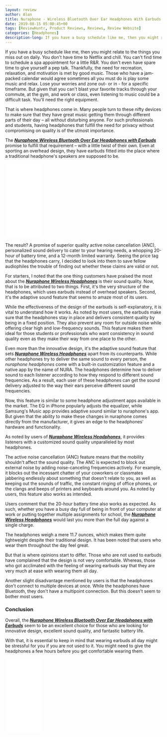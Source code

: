 ```yaml
---
layout: review
author: Alan
title: Nuraphone - Wireless Bluetooth Over Ear Headphones With Earbuds - Review
date: 2019-08-15 05:00:45+00
tags: [ReviewHuntr, Product Reviews, Reviews, Review Website]
categories: [Headphones]
description-long: If you have a busy schedule like me, then you might relate to the things you miss out on daily. You don't have time to Netflix and chill. You can't find time to schedule a spa appointment for a little R&R. You don't even have spare time to give yourself a pep talk. Thankfully, the need for recreation, relaxation, and motivation is met by good music. Those who have a jam-packed calendar would agree sometimes all you must do is play some music and relax. Lose your worries and zone out- or in - for a specific timeframe. But given that you can't blast your favorite tracks through your commute, at the gym, and work or class, even listening to music could be a difficult task. You'll need the right equipment.
---
```


If you have a busy schedule like me, then you might relate to the things you miss out on daily. You don't have time to Netflix and chill. You can't find time to schedule a spa appointment for a little R&R. You don't even have spare time to give yourself a pep talk. Thankfully, the need for recreation, relaxation, and motivation is met by good music. Those who have a jam-packed calendar would agree sometimes all you must do is play some music and relax. Lose your worries and zone out- or in - for a specific timeframe. But given that you can't blast your favorite tracks through your commute, at the gym, and work or class, even listening to music could be a difficult task. You'll need the right equipment.

That is where headphones come in. Many people turn to these nifty devices to make sure that they have great music getting them through different parts of their day – all without disturbing anyone. For such professionals and students, having headphones that fulfill the need for privacy without compromising on quality is of the utmost importance.

The [***Nuraphone Wireless Bluetooth Over Ear Headphones with Earbuds***](https://www.amazon.com/nuraphone-Bluetooth-Headphones-Personalized-Cancellation/dp/B076X4KH11/ref=as_li_ss_tl?keywords=high+end+headphones&qid=1565733161&s=gateway&sr=8-7&linkCode=ll1&tag=mrpowerscript-20&linkId=7aef8cbdeb3b4e885180ce5ce611884a&language=en_US) promise to fulfill that requirement – with a little twist of their own. Even at sporting an overhead design, they have earbuds fitted into the place where a traditional headphone's speakers are supposed to be.

<iframe style="width:120px;height:240px;" marginwidth="0" marginheight="0" scrolling="no" frameborder="0" src="//ws-na.amazon-adsystem.com/widgets/q?ServiceVersion=20070822&OneJS=1&Operation=GetAdHtml&MarketPlace=US&source=ss&ref=as_ss_li_til&ad_type=product_link&tracking_id=mrpowerscript-20&language=en_US&marketplace=amazon&region=US&placement=B076X4KH11&asins=B076X4KH11&linkId=c6d828b550b58eb27003278a87b7afb7&show_border=true&link_opens_in_new_window=true"></iframe>

The result? A promise of superior quality active noise cancellation (ANC), personalized sound delivery to cater to your hearing needs, a whopping 20-hour of battery time, and a 12-month limited warranty. Seeing the price tag that the headphones carry, I decided to look into them to save fellow audiophiles the trouble of finding out whether these claims are valid or not.

For starters, I noted that the one thing customers have praised the most about the [***Nuraphone Wireless Headphones***](https://www.amazon.com/nuraphone-Bluetooth-Headphones-Personalized-Cancellation/dp/B076X4KH11/ref=as_li_ss_tl?keywords=high+end+headphones&qid=1565733161&s=gateway&sr=8-7&linkCode=ll1&tag=mrpowerscript-20&linkId=7aef8cbdeb3b4e885180ce5ce611884a&language=en_US) is their sound quality. Now, that is to be attributed to two things. First, it's the very structure of the headphones, which uses earbuds instead of overhead speakers. Second, it's the adaptive sound feature that seems to amaze most of its users.

While the effectiveness of the design of the earbuds is self-explanatory, it is vital to understand how it works. As noted by most users, the earbuds make sure that the headphones stay in place and delivers consistent quality by being in a fixed position. They also prevent any room for outside noise while offering clear high and low-frequency sounds. This feature makes them ideal for those students or professionals who want consistency in sound quality even as they make their way from one place to the other.

Even more than the innovative design, it's the adaptive sound feature that sets [***Nuraphone Wireless Headphones***](https://www.amazon.com/nuraphone-Bluetooth-Headphones-Personalized-Cancellation/dp/B076X4KH11/ref=as_li_ss_tl?keywords=high+end+headphones&qid=1565733161&s=gateway&sr=8-7&linkCode=ll1&tag=mrpowerscript-20&linkId=7aef8cbdeb3b4e885180ce5ce611884a&language=en_US) apart from its counterparts. While other headphones try to deliver the same sound to every person, the *nuraphone headphones* come with a built-in customization feature and a native app by the name of NURA. The headphones determine how to deliver sound to each listener according to how they respond to different sound frequencies. As a result, each user of these headphones can get the sound delivery adjusted to the way their ears perceive different sound frequencies.

Now, this feature is similar to some headphone adjustment apps available in the market. The EQ in iPhone popularly adjusts the equalizer, while Samsung's Music app provides adaptive sound similar to nuraphone's app. But given that the ability to make these changes in nuraphone comes directly from the manufacturer, it gives an edge to the headphones' hardware and functionality.

As noted by users of [***Nuraphone Wireless Headphones***](https://www.amazon.com/nuraphone-Bluetooth-Headphones-Personalized-Cancellation/dp/B076X4KH11/ref=as_li_ss_tl?keywords=high+end+headphones&qid=1565733161&s=gateway&sr=8-7&linkCode=ll1&tag=mrpowerscript-20&linkId=7aef8cbdeb3b4e885180ce5ce611884a&language=en_US), it provides listeners with a customized sound quality unparalleled by most headphones.

The active noise cancellation (ANC) feature means that the mobility shouldn't affect the sound quality. The ANC is expected to block out external noise by adding noise-canceling frequencies actively. For example, it blocks out the incessant chatter of your coworkers or classmates jabbering endlessly about something that doesn't relate to you, as well as keeping out the sounds of traffic, the constant ringing of office phones, or the clangs and beeps of printers and keyboards around you. As noted by users, this feature also works as intended.

Users comment that the 20-hour battery time also works as expected. As such, whether you have a busy day full of being in front of your computer at work or putting together multiple assignments for school, the [***Nuraphone Wireless Headphones***](https://www.amazon.com/nuraphone-Bluetooth-Headphones-Personalized-Cancellation/dp/B076X4KH11/ref=as_li_ss_tl?keywords=high+end+headphones&qid=1565733161&s=gateway&sr=8-7&linkCode=ll1&tag=mrpowerscript-20&linkId=7aef8cbdeb3b4e885180ce5ce611884a&language=en_US) would last you more than the full day against a single charge.

The headphones weigh a mere 11.7 ounces, which makes them quite lightweight despite their traditional design. It has been noted that users who wear them throughout the day feel great.

But that is where opinions start to differ. Those who are not used to earbuds have complained that the design is not very comfortable. Whereas, those who got acclimated with the feeling of wearing earbuds say that they are very much at ease with wearing them all day.

Another slight disadvantage mentioned by users is that the headphones don't connect to multiple devices at once. While the headphones have Bluetooth, they don't have a multipoint connection. But this doesn't seem to bother most users.

### Conclusion

Overall, the  [***Nuraphone Wireless Bluetooth Over Ear Headphones with Earbuds***](https://www.amazon.com/nuraphone-Bluetooth-Headphones-Personalized-Cancellation/dp/B076X4KH11/ref=as_li_ss_tl?keywords=high+end+headphones&qid=1565733161&s=gateway&sr=8-7&linkCode=ll1&tag=mrpowerscript-20&linkId=7aef8cbdeb3b4e885180ce5ce611884a&language=en_US) seem to be an excellent choice for those who are looking for innovative design, excellent sound quality, and fantastic battery life.

With that, it is essential to keep in mind that wearing earbuds all day might be stressful for you if you are not used to it. You might need to give the headphones a few hours before you get comfortable wearing them.

<iframe style="width:120px;height:240px;" marginwidth="0" marginheight="0" scrolling="no" frameborder="0" src="//ws-na.amazon-adsystem.com/widgets/q?ServiceVersion=20070822&OneJS=1&Operation=GetAdHtml&MarketPlace=US&source=ss&ref=as_ss_li_til&ad_type=product_link&tracking_id=mrpowerscript-20&language=en_US&marketplace=amazon&region=US&placement=B076X4KH11&asins=B076X4KH11&linkId=c6d828b550b58eb27003278a87b7afb7&show_border=true&link_opens_in_new_window=true"></iframe>
